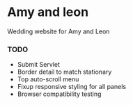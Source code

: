 # Amy and leon

Wedding website for Amy and Leon


### TODO

* Submit Servlet
* Border detail to match stationary
* Top auto-scroll menu
* Fixup responsive styling for all panels
* Browser compatibility testing
